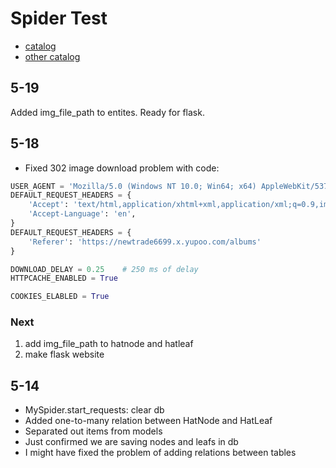 # Spider Test

- [catalog](https://newtrade6699.x.yupoo.com/albums)
- [other catalog](https://newtrade6699.x.yupoo.com/albums/156268944?uid=1&isSubCate=false&referrercate=3515821)

## 5-19

Added img_file_path to entites. Ready for flask.

## 5-18

- Fixed 302 image download problem with code:

```python
USER_AGENT = 'Mozilla/5.0 (Windows NT 10.0; Win64; x64) AppleWebKit/537.36 (KHTML, like Gecko) Chrome/91.0.4472.124 Safari/537.36'
DEFAULT_REQUEST_HEADERS = {
    'Accept': 'text/html,application/xhtml+xml,application/xml;q=0.9,image/webp,*/*;q=0.8',
    'Accept-Language': 'en',
}
DEFAULT_REQUEST_HEADERS = {
    'Referer': 'https://newtrade6699.x.yupoo.com/albums'
}

DOWNLOAD_DELAY = 0.25    # 250 ms of delay
HTTPCACHE_ENABLED = True

COOKIES_ELABLED = True
```

### Next

1. add img_file_path to hatnode and hatleaf
2. make flask website
## 5-14

- MySpider.start_requests: clear db
- Added one-to-many relation between HatNode and HatLeaf
- Separated out items from models
- Just confirmed we are saving nodes and leafs in db
- I might have fixed the problem of adding relations between tables
